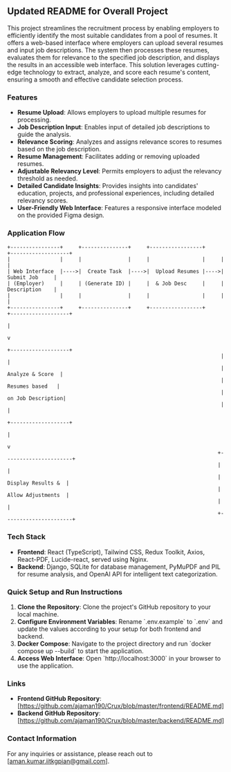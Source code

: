 ## Updated README for Overall Project

This project streamlines the recruitment process by enabling employers to efficiently identify the most suitable candidates from a pool of resumes. It offers a web-based interface where employers can upload several resumes and input job descriptions. The system then processes these resumes, evaluates them for relevance to the specified job description, and displays the results in an accessible web interface. This solution leverages cutting-edge technology to extract, analyze, and score each resume's content, ensuring a smooth and effective candidate selection process.

### Features

- **Resume Upload**: Allows employers to upload multiple resumes for processing.
- **Job Description Input**: Enables input of detailed job descriptions to guide the analysis.
- **Relevance Scoring**: Analyzes and assigns relevance scores to resumes based on the job description.
- **Resume Management**: Facilitates adding or removing uploaded resumes.
- **Adjustable Relevancy Level**: Permits employers to adjust the relevancy threshold as needed.
- **Detailed Candidate Insights**: Provides insights into candidates' education, projects, and professional experiences, including detailed relevancy scores.
- **User-Friendly Web Interface**: Features a responsive interface modeled on the provided Figma design.

### Application Flow

```
+----------------+     +---------------+     +-----------------+     +-------------------+
|                |     |               |     |                 |     |                   |
| Web Interface  |---->|  Create Task  |---->|  Upload Resumes |---->|    Submit Job     |
| (Employer)     |     | (Generate ID) |     |  & Job Desc     |     |    Description    |
|                |     |               |     |                 |     |                   |
+----------------+     +---------------+     +-----------------+     +-------------------+
                                                                               |
                                                                               v
                                                                     +-------------------+
                                                                     |                   |
                                                                     |  Analyze & Score  |
                                                                     |   Resumes based   |
                                                                     | on Job Description|
                                                                     |                   |
                                                                     +-------------------+
                                                                               |
                                                                               v
                                                                    +----------------------+
                                                                    |                      |
                                                                    |   Display Results &  |
                                                                    |   Allow Adjustments  |
                                                                    |                      |
                                                                    +----------------------+
```

### Tech Stack

- **Frontend**: React (TypeScript), Tailwind CSS, Redux Toolkit, Axios, React-PDF, Lucide-react, served using Nginx.
- **Backend**: Django, SQLite for database management, PyMuPDF and PIL for resume analysis, and OpenAI API for intelligent text categorization.

### Quick Setup and Run Instructions

1. **Clone the Repository**: Clone the project's GitHub repository to your local machine.
2. **Configure Environment Variables**: Rename \`.env.example\` to \`.env\` and update the values according to your setup for both frontend and backend.
3. **Docker Compose**: Navigate to the project directory and run \`docker compose up --build\` to start the application.
4. **Access Web Interface**: Open \`http://localhost:3000\` in your browser to use the application.

### Links

- **Frontend GitHub Repository**: [https://github.com/ajaman190/Crux/blob/master/frontend/README.md]
- **Backend GitHub Repository**: [https://github.com/ajaman190/Crux/blob/master/backend/README.md]

### Contact Information

For any inquiries or assistance, please reach out to [aman.kumar.iitkgpian@gmail.com].
